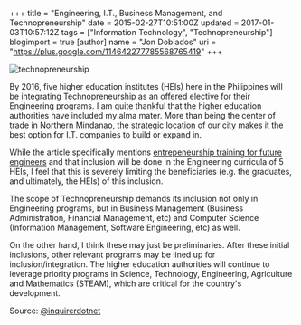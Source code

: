 +++
title = "Engineering, I.T., Business Management, and Technopreneurship"
date = 2015-02-27T10:51:00Z
updated = 2017-01-03T10:57:12Z
tags = ["Information Technology", "Technopreneurship"]
blogimport = true 
[author]
	name = "Jon Doblados"
	uri = "https://plus.google.com/114642277785568765419"
+++

![technopreneurship](https://encrypted-tbn1.gstatic.com/images?q=tbn:ANd9GcT0x5POqU25iVphCtjb-GmPJct6XwGw3YDDZVtohhA1ydSaY6Df)

By 2016, five higher education institutes (HEIs) here in the Philippines will be integrating Technopreneurship as an offered elective for their Engineering programs. I am quite thankful that the higher education authorities have included my alma mater. More than being the center of trade in Northern Mindanao, the strategic location of our city makes it the best option for I.T. companies to build or expand in.

While the article specifically mentions [entrepeneurship training for future engineers](http://newsinfo.inquirer.net/674790/setting-up-entrepreneurship-training-for-future-engineers#ixzz3Spg7ePjv) and that inclusion will be done in the Engineering curricula of 5 HEIs, I feel that this is severely limiting the beneficiaries (e.g. the graduates, and ultimately, the HEIs) of this inclusion.

The scope of Technopreneurship demands its inclusion not only in Engineering programs, but in Business Management (Business Administration, Financial Management, etc) and Computer Science (Information Management, Software Engineering, etc) as well.

On the other hand, I think these may just be preliminaries. After these initial inclusions, other relevant programs may be lined up for inclusion/integration. The higher education authorities will continue to leverage priority programs in Science, Technology, Engineering, Agriculture and Mathematics (STEAM), which are critical for the country's development.

Source: [@inquirerdotnet](http://twitter.com/inquirerdotnet)
